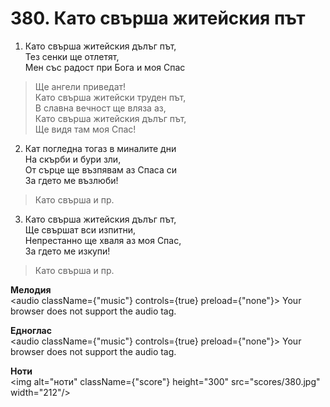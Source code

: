 # 380. Като свърша житейския път

1. Като свърша житейския дълъг път,  
Тез сенки ще отлетят,  
Мен със радост при Бога и моя Спас  

> Ще ангели приведат!  
> Като свърша житейски труден път,  
> В славна вечност ще вляза аз,  
> Като свърша житейския дълъг път,  
> Ще видя там моя Спас!

2. Кат погледна тогаз в миналите дни  
На скърби и бури зли,  
От сърце ще възпявам аз Спаса си  
За гдето ме възлюби!  

> Като свърша и пр.  

3. Като свърша житейския дълъг път,  
Ще свършат вси изпитни,  
Непрестанно ще хваля аз моя Спас,  
За гдето ме изкупи!  

> Като свърша и пр.

**Мелодия**  
<audio className={"music"} controls={true} preload={"none"}>
    <source src="mp3/380.mp3" type="audio/mpeg"/>
    Your browser does not support the audio tag.
</audio>

**Едноглас**  
<audio className={"music"} controls={true} preload={"none"}>
    <source src="transp/380.mp3" type="audio/mpeg"/>
    Your browser does not support the audio tag.
</audio>

**Ноти**  
<img alt="ноти" className={"score"} height="300" src="scores/380.jpg" width="212"/>
